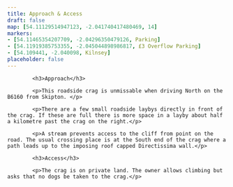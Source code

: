 ```yaml
---
title: Approach & Access
draft: false
map: [54.11129514947123, -2.041740417480469, 14]
markers:
- [54.11465354207709, -2.04296350479126, Parking]
- [54.11919385753355, -2.045044898986817, £3 Overflow Parking]
- [54.109441, -2.040098, Kilnsey]
placeholder: false
---
```


            <h3>Approach</h3>

            <p>This roadside crag is unmissable when driving North on the B6160 from Skipton. </p>

            <p>There are a few small roadside laybys directly in front of the crag. If these are full there is more space in a layby about half a kilometre past the crag on the right.</p>

            <p>A stream prevents access to the cliff from point on the road. The usual crossing place is at the South end of the crag where a path leads up to the imposing roof capped Directissima wall.</p>

            <h3>Access</h3>

            <p>The crag is on private land. The owner allows climbing but asks that no dogs be taken to the crag.</p>